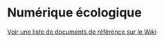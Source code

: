 # Numérique écologique
[Voir une liste de documents de référence sur le Wiki](https://github.com/ecolabdata/NumeriqueEcologique/wiki/R%C3%A9f%C3%A9rences-sur-le-num%C3%A9rique-%C3%A9cologique)